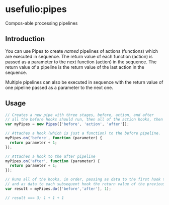 # usefulio:pipes
Compos-able processing pipelines

## Introduction
You can use Pipes to create _named_ pipelines of actions (functions) which are executed in sequence. The return value of each function (action) is passed as a parameter to the next function (action) in the sequence. The return value of a pipeline is the return value of the last action in the sequence. 

Multiple pipelines can also be executed in sequence with the return value of one pipeline passed as a parameter to the next one.  

## Usage
```javascript
// Creates a new pipe with three stages, before, action, and after
// all the before hooks should run, then all of the action hooks, then all of the after hooks
var myPipes = new Pipes(['before', 'action', 'after']);

// Attaches a hook (which is just a function) to the before pipeline.
myPipes.on('before', function (parameter) {
  return parameter + 1;
});

// Attaches a hook to the after pipeline
myPipes.on('after', function (parameter) {
  return parameter + 1;
});

// Runs all of the hooks, in order, passing as data to the first hook the number 1
// and as data to each subsequent hook the return value of the previous hook.
var result = myPipes.do(['before','after'], 1);

// result === 3; 1 + 1 + 1
```
